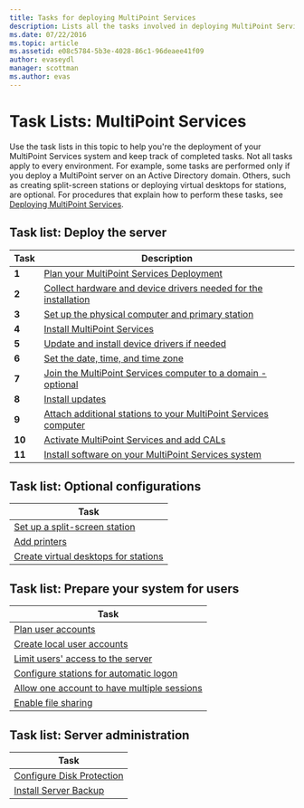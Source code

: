 ```yaml
---
title: Tasks for deploying MultiPoint Services
description: Lists all the tasks involved in deploying MultiPoint Services, along with links to instructions
ms.date: 07/22/2016
ms.topic: article
ms.assetid: e08c5784-5b3e-4028-86c1-96deaee41f09
author: evaseydl
manager: scottman
ms.author: evas
---
```

# Task Lists: MultiPoint Services
Use the task lists in this topic to help you're the deployment of your MultiPoint Services system and keep track of completed tasks. Not all tasks apply to every environment. For example, some tasks are performed only if you deploy a MultiPoint server on an Active Directory domain. Others, such as creating split-screen stations or deploying virtual desktops for stations, are optional. For procedures that explain how to perform these tasks, see [Deploying MultiPoint Services](deploying-multipoint-services.md).

## Task list: Deploy the server

|Task|Description|
|--------|---------------|
|**1**|[Plan your MultiPoint Services Deployment](planning-a-multipoint-services-deployment.md)|
|**2**|[Collect hardware and device drivers needed for the installation](./multipoint-hardware-device-drivers.md)|
|**3**|[Set up the physical computer and primary station](Set-up-the-physical-computer-and-primary-station.md)|
|**4**|[Install MultiPoint Services](Install-MultiPoint-services.md)|
|**5**|[Update and install device drivers if needed](Update-and-install-device-drivers-if-needed.md)|
|**6**|[Set the date, time, and time zone](./set-the-date-time.md)|
|**7**|[Join the MultiPoint Services computer to a domain - optional](./join-multipoint-services-to-a-domain.md)|
|**8**|[Install updates](Install-updates.md)|
|**9**|[Attach additional stations to your MultiPoint Services computer](./multipoint-attach-additional-stations.md)|
|**10**|[Activate MultiPoint Services and add CALs](./manage-client-access-licenses.md)|
|**11**|[Install software on your MultiPoint Services system](./install-software-on-multipoint.md)|

## Task list: Optional configurations

|Task|
|--------|
|[Set up a split-screen station](Set-up-a-split-screen-station-in-MultiPoint-services.md)|
|[Add printers](Add-printers.md)|
|[Create virtual desktops for stations](Create-Windows-10-Enterprise-virtual-desktops-for-stations.md)|

## Task list: Prepare your system for users

|Task|
|--------|
|[Plan user accounts](Plan-user-accounts-for-your-MultiPoint-services-environment.md)|
|[Create local user accounts](Create-local-user-accounts.md)|
|[Limit users' access to the server](./limit-user-access-to-multipoint.md)|
|[Configure stations for automatic logon](Configure-stations-for-automatic-logon.md)|
|[Allow one account to have multiple sessions](Allow-one-account-to-have-multiple-sessions.md)|
|[Enable file sharing](Enable-file-sharing-in-MultiPoint-services.md)|

## Task list: Server administration

|Task|
|--------|
|[Configure Disk Protection](Configure-Disk-Protection-in-MultiPoint-services.md)|
|[Install Server Backup](./install-server-backup-on-multipoint.md)|